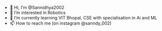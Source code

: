 - 👋 Hi, I’m @Sannidhya2002
- 👀 I’m interested in Robotics
- 🌱 I’m currently learning VIT Bhopal, CSE with specialisation in Ai and ML
- 📫 How to reach me (on instagram @sanndy_002)

<!---
Sannidhya2002/Sannidhya2002 is a ✨ special ✨ repository because its `README.md` (this file) appears on your GitHub profile.
You can click the Preview link to take a look at your changes.
--->
